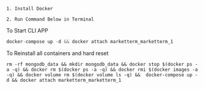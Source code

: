 ```
1. Install Docker
```

``` 
2. Run Command Below in Terminal
```

To Start CLI APP

```php 
docker-compose up -d && docker attach marketterm_marketterm_1
```

To Reinstall all containers and hard reset

``` terminal
rm -rf mongodb_data && mkdir mongodb_data && docker stop $(docker ps -a -q) && docker rm $(docker ps -a -q) && docker rmi $(docker images -a -q) && docker volume rm $(docker volume ls -q) &&  docker-compose up -d && docker attach marketterm_marketterm_1
```